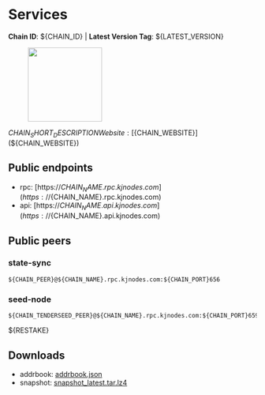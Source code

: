 # Services

**Chain ID**: ${CHAIN_ID} | **Latest Version Tag**: ${LATEST_VERSION}

<figure><img src="https://raw.githubusercontent.com/kj89/testnet_manuals/main/pingpub/logos/${PROJECT_NAME}.png" width="150" alt=""><figcaption></figcaption></figure>

${CHAIN_SHORT_DESCRIPTION}
Website: [${CHAIN_WEBSITE}](${CHAIN_WEBSITE})

## Public endpoints

* rpc: [https://${CHAIN_NAME}.rpc.kjnodes.com](https://${CHAIN_NAME}.rpc.kjnodes.com)
* api: [https://${CHAIN_NAME}.api.kjnodes.com](https://${CHAIN_NAME}.api.kjnodes.com)

## Public peers

### state-sync

```
${CHAIN_PEER}@${CHAIN_NAME}.rpc.kjnodes.com:${CHAIN_PORT}656
```

### seed-node

```
${CHAIN_TENDERSEED_PEER}@${CHAIN_NAME}.rpc.kjnodes.com:${CHAIN_PORT}659
```

${RESTAKE}
## Downloads

* addrbook: [addrbook.json](https://snapshots.kjnodes.com/${CHAIN_NAME}/addrbook.json)
* snapshot: [snapshot_latest.tar.lz4](https://snapshots.kjnodes.com/${CHAIN_NAME}/snapshot\_latest.tar.lz4)
